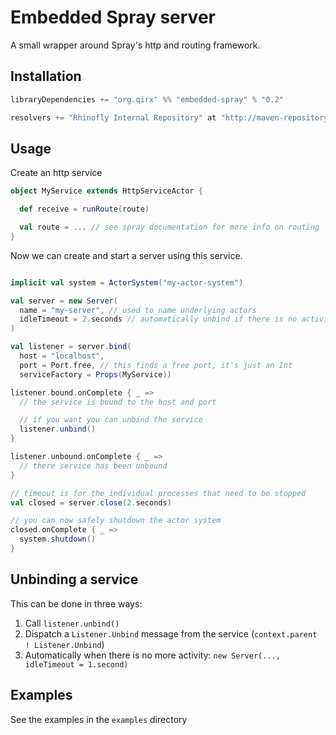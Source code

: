 Embedded Spray server
=====================

A small wrapper around Spray's http and routing framework.

Installation
------------

``` scala
libraryDependencies += "org.qirx" %% "embedded-spray" % "0.2"

resolvers += "Rhinofly Internal Repository" at "http://maven-repository.rhinofly.net:8081/artifactory/libs-release-local"
```

Usage
-----

Create an http service

``` scala
object MyService extends HttpServiceActor {

  def receive = runRoute(route)

  val route = ... // see spray documentation for more info on routing
}
```

Now we can create and start a server using this service.

``` scala

implicit val system = ActorSystem("my-actor-system")

val server = new Server(
  name = "my-server", // used to name underlying actors
  idleTimeout = 2.seconds // automatically unbind if there is no activity
)

val listener = server.bind(
  host = "localhost",
  port = Port.free, // this finds a free port, it's just an Int
  serviceFactory = Props(MyService))

listener.bound.onComplete { _ =>
  // the service is bound to the host and port

  // if you want you can unbind the service
  listener.unbind()
}

listener.unbound.onComplete { _ =>
  // there service has been unbound
}

// timeout is for the individual processes that need to be stopped
val closed = server.close(2.seconds)

// you can now safely shutdown the actor system
closed.onComplete { _ =>
  system.shutdown()
}

```

Unbinding a service
-------------------

This can be done in three ways:

1. Call `listener.unbind()`
2. Dispatch a `Listener.Unbind` message from the service (`context.parent ! Listener.Unbind`)
3. Automatically when there is no more activity: `new Server(..., idleTimeout = 1.second)`

Examples
--------

See the examples in the `examples` directory